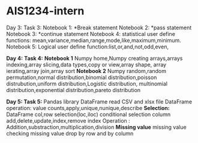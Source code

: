 # AIS1234-intern
Day 3:
Task 3:
Notebook 1:
*Break statement
Notebook 2:
*pass statement
Notebook 3:
*continue statement
Notebook 4:
statistical user define functions: mean,variance,median,range,mode,like,maximum,minimum.
Notebook 5:
Logical user define function:list,or,and,not,odd,even,


**Day 4:**
**Task 4:**
**Notebook 1**
Numpy home,Numpy creating arrays,arrays indexing,array slicing,data types,copy or view,array shape, array ierating,array join,array sort
**Notebook 2**
Numpy random,random permutation,normal distribution,binomial distribution,poisson distrubution,uniform distribution,Logistic distribution,
multinomial distribution,exponential distribution,pareto distribution

**Day 5:
Task 5:**
Pandas library
DataFrame read CSV and xlsx file
DataFrame operation:
value counts,apply,unique,nunique,describe
**Selection:**
DataFrame col,row selection(loc,iloc)
conditional selection
column add,delete,update,index,remove index
Operation : Addition,substraction,multiplication,division
**Missing value**
missing value checking
missing value drop by row and by column
